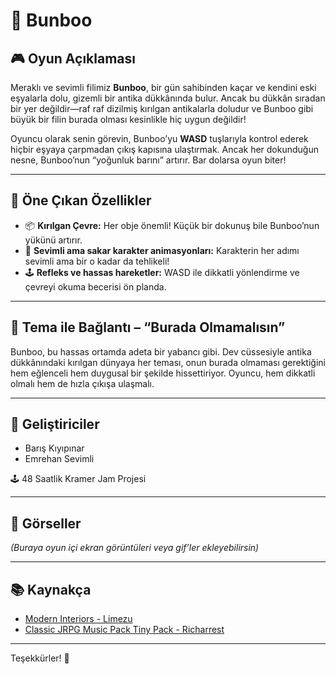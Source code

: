# 🐘 Bunboo

## 🎮 Oyun Açıklaması
Meraklı ve sevimli filimiz **Bunboo**, bir gün sahibinden kaçar ve kendini eski eşyalarla dolu, gizemli bir antika dükkânında bulur. Ancak bu dükkân sıradan bir yer değildir—raf raf dizilmiş kırılgan antikalarla doludur ve Bunboo gibi büyük bir filin burada olması kesinlikle hiç uygun değildir!

Oyuncu olarak senin görevin, Bunboo’yu **WASD** tuşlarıyla kontrol ederek hiçbir eşyaya çarpmadan çıkış kapısına ulaştırmak. Ancak her dokunduğun nesne, Bunboo’nun “yoğunluk barını” artırır. Bar dolarsa oyun biter!

---

## 🧩 Öne Çıkan Özellikler

- 📦 **Kırılgan Çevre:** Her obje önemli! Küçük bir dokunuş bile Bunboo’nun yükünü artırır.  
- 🐘 **Sevimli ama sakar karakter animasyonları:** Karakterin her adımı sevimli ama bir o kadar da tehlikeli!  
- 🕹 **Refleks ve hassas hareketler:** WASD ile dikkatli yönlendirme ve çevreyi okuma becerisi ön planda.

---

## 🎯 Tema ile Bağlantı – “Burada Olmamalısın”

Bunboo, bu hassas ortamda adeta bir yabancı gibi. Dev cüssesiyle antika dükkânındaki kırılgan dünyaya her teması, onun burada olmaması gerektiğini hem eğlenceli hem duygusal bir şekilde hissettiriyor. Oyuncu, hem dikkatli olmalı hem de hızla çıkışa ulaşmalı.

---

## 👥 Geliştiriciler

- Barış Kıyıpınar  
- Emrehan Sevimli  

🕹 48 Saatlik Kramer Jam Projesi

---

## 🎨 Görseller

_(Buraya oyun içi ekran görüntüleri veya gif’ler ekleyebilirsin)_

---

## 📚 Kaynakça

- [Modern Interiors - Limezu](https://limezu.itch.io/moderninteriors)  
- [Classic JRPG Music Pack Tiny Pack - Richarrest](https://richarrest.itch.io/classic-jrpg-music-pack-tiny-pack)

---

Teşekkürler! 🎉
